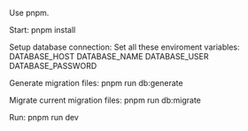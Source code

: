 Use pnpm.


Start:
pnpm install

Setup database connection:
Set all these enviroment variables:
DATABASE_HOST
DATABASE_NAME
DATABASE_USER
DATABASE_PASSWORD

Generate migration files:
pnpm run db:generate

Migrate current migration files:
pnpm run db:migrate

Run:
pnpm run dev
